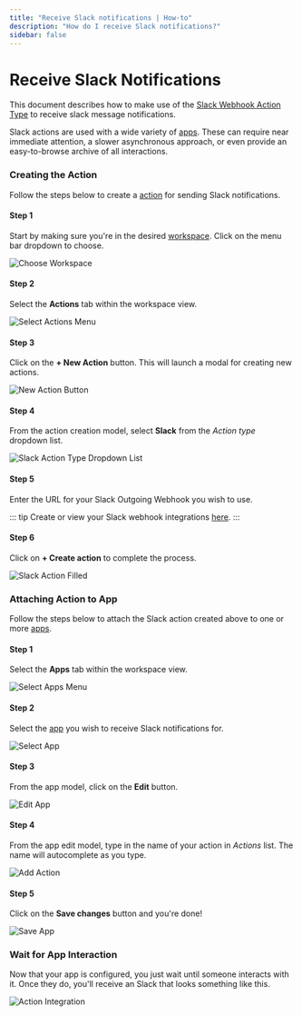 ```yaml
---
title: "Receive Slack notifications | How-to"
description: "How do I receive Slack notifications?"
sidebar: false
---
```


# Receive Slack Notifications

This document describes how to make use of the [Slack Webhook Action Type](/reference/action-types/slack-webhook/) to receive slack message notifications.

Slack actions are used with a wide variety of [apps](/reference/apps/). These can require near immediate attention, a slower asynchronous approach, or even provide an easy-to-browse archive of all interactions.

### Creating the Action

Follow the steps below to create a [action](/reference/actions/) for sending Slack notifications.

#### Step 1

Start by making sure you're in the desired [workspace](/reference/workspaces/). Click on the menu bar dropdown to choose.

![Choose Workspace](/images/navigation/choose-workspace-dropdown.png)

#### Step 2

Select the **Actions** tab within the workspace view.

![Select Actions Menu](/images/navigation/select-actions-menu.png)

#### Step 3

Click on the **+ New Action** button. This will launch a modal for creating new actions.

![New Action Button](/images/buttons/new-action.png)

#### Step 4

From the action creation model, select **Slack** from the _Action type_ dropdown list.

![Slack Action Type Dropdown List](/images/modals/office-create-action-slack.png)

#### Step 5

Enter the URL for your Slack Outgoing Webhook you wish to use.

::: tip
Create or view your Slack webhook integrations [here](https://slack.com/apps/A0F7VRG6Q-outgoing-webhooks).
:::

#### Step 6

Click on **+ Create action** to complete the process.

![Slack Action Filled](/images/modals/office-create-action-slack-filled.png)

### Attaching Action to App

Follow the steps below to attach the Slack action created above to one or more [apps](/reference/apps/).

#### Step 1

Select the **Apps** tab within the workspace view.

![Select Apps Menu](/images/navigation/select-apps-menu.png)

#### Step 2

Select the [app](/reference/apps/) you wish to receive Slack notifications for.

![Select App](/images/tree/personal-office-select-app.png)

#### Step 3

From the app model, click on the **Edit** button.

![Edit App](/images/modals/personal-office-coffee-machine-edit-app.png)

#### Step 4

From the app edit model, type in the name of your action in _Actions_ list. The name will autocomplete as you type.

![Add Action](/images/modals/personal-office-coffee-machine-edit-app-actions-slack.png)

#### Step 5

Click on the **Save changes** button and you're done!

![Save App](/images/modals/personal-office-coffee-machine-edit-app-actions-slack-save.png)

### Wait for App Interaction 

Now that your app is configured, you just wait until someone interacts with it. Once they do, you'll receive an Slack that looks something like this.

![Action Integration](/images/actions/personal-office-coffee-machine-slack.png)
